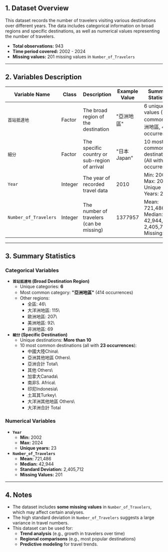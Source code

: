## **1. Dataset Overview**

This dataset records the number of travelers visiting various destinations over different years. The data includes categorical information on broad regions and specific destinations, as well as numerical values representing the number of travelers.

-   **Total observations:** 943
-   **Time period covered:** 2002 - 2024
-   **Missing values:** 201 missing values in `Number_of_Travelers`

------------------------------------------------------------------------

## **2. Variables Description**

| Variable Name         | Class   | Description                                   | Example Value | Summary Statistics                                         |
|--------------|--------------|--------------|--------------|-----------------|
| `首站抵達地`          | Factor  | The broad region of the destination           | "亞洲地區"    | 6 unique values (Most common: 亞洲地區, 414 occurrences)   |
| `細分`                | Factor  | The specific country or sub-region of arrival | "日本Japan"   | 10 most common destinations (All with 23 occurrences)      |
| `Year`                | Integer | The year of recorded travel data              | 2010          | Min: 2002, Max: 2024, Unique Years: 23                     |
| `Number_of_Travelers` | Integer | The number of travelers (can be missing)      | 1377957       | Mean: 721,486, Median: 42,944, SD: 2,405,712, Missing: 201 |

------------------------------------------------------------------------

## **3. Summary Statistics**

### **Categorical Variables**

-   **`首站抵達地` (Broad Destination Region)**
    -   Unique categories: **6**
    -   Most common category: **"亞洲地區"** (414 occurrences)
    -   Other regions:
        -   全區: 46\
        -   大洋洲地區: 115\
        -   歐洲地區: 207\
        -   美洲地區: 92\
        -   非洲地區: 69
-   **`細分` (Specific Destination)**
    -   Unique destinations: **More than 10**
    -   10 most common destinations (all with **23 occurrences**):
        -   中國大陸China\
        -   亞洲其他地區 Others\
        -   亞洲合計 Total\
        -   其他 Others\
        -   加拿大Canada\
        -   南非S. Africa\
        -   印尼Indonesia\
        -   土耳其Turkey\
        -   大洋洲其他地區 Others\
        -   大洋洲合計 Total

### **Numerical Variables**

-   **`Year`**
    -   **Min:** 2002
    -   **Max:** 2024
    -   **Unique years:** 23
-   **`Number_of_Travelers`**
    -   **Mean:** 721,486
    -   **Median:** 42,944
    -   **Standard Deviation:** 2,405,712
    -   **Missing Values:** 201

------------------------------------------------------------------------

## **4. Notes**

-   The dataset includes **some missing values** in `Number_of_Travelers`, which may affect certain analyses.
-   The high standard deviation in `Number_of_Travelers` suggests a large variance in travel numbers.
-   This dataset can be used for:
    -   **Trend analysis** (e.g., growth in travelers over time)
    -   **Regional comparisons** (e.g., most popular destinations)
    -   **Predictive modeling** for travel trends.
